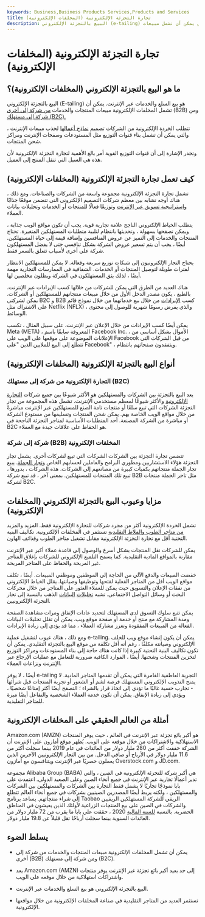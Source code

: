 ```yaml
---
keywords: Business,Business Products Services,Products and Services
title: تجارة التجزئة الإلكترونية (المخلفات الإلكترونية)
description: البيع بالتجزئة الإلكتروني (e-tailing) هو بيع السلع والخدمات عبر الإنترنت ، والتي يمكن أن تشمل مبيعات B2B أو B2C.
---
```


# تجارة التجزئة الإلكترونية (المخلفات الإلكترونية)
## ما هو البيع بالتجزئة الإلكتروني (المخلفات الإلكترونية)؟

البيع بالتجزئة الإلكتروني (E-tailing) هو بيع السلع والخدمات عبر الإنترنت. يمكن أن تشمل المخلفات الإلكترونية مبيعات المنتجات والخدمات [من شركة إلى أخرى](/btob) (B2B) ومن [شركة إلى مستهلك (B2C).](/btoc)

تتطلب الخردة الإلكترونية من الشركات تصميم [نماذج أعمالها](/businessmodel) لجذب مبيعات الإنترنت ، والتي يمكن أن تشمل بناء قنوات التوزيع مثل المستودعات وصفحات الإنترنت ومراكز شحن المنتجات.

وتجدر الإشارة إلى أن قنوات التوزيع القوية أمر بالغ الأهمية لتجارة التجزئة الإلكترونية لأن هذه هي السبل التي تنقل المنتج إلى العميل.

## كيف تعمل تجارة التجزئة الإلكترونية (المخلفات الإلكترونية)

تشمل تجارة التجزئة الإلكترونية مجموعة واسعة من الشركات والصناعات. ومع ذلك ، هناك أوجه تشابه بين معظم شركات التصميم الإلكتروني التي تتضمن موقعًا جذابًا [واستراتيجية تسويق عبر الإنترنت](/marketing-strategy) وتوزيعًا فعالًا للمنتجات أو الخدمات وتحليلات بيانات العملاء.

يتطلب الخياط الإلكتروني الناجح علامة تجارية قوية. يجب أن تكون مواقع الويب جذابة ، ويمكن تصفحها بسهولة ، وتحديثها بانتظام لتلبية متطلبات المستهلكين المتغيرة. تحتاج المنتجات والخدمات إلى التميز عن عروض المنافسين وإضافة قيمة إلى حياة المستهلكين. أيضًا ، يجب أن يتم تسعير عروض الشركة بشكل تنافسي حتى لا يفضل المستهلكون شركة على أخرى لأسباب تتعلق بالسعر فقط.

يحتاج التجار الإلكترونيون إلى شبكات توزيع سريعة وفعالة. لا يمكن للمستهلكين الانتظار لفترات طويلة لتوصيل المنتجات أو الخدمات. الشفافية في الممارسات التجارية مهمة أيضًا ، لذلك يثق المستهلكون في الشركة ويظلون مخلصين لها.

هناك العديد من الطرق التي يمكن للشركات من خلالها كسب الإيرادات عبر الإنترنت. بالطبع ، يكون مصدر الدخل الأول من خلال مبيعات منتجاتهم للمستهلكين أو الشركات. يمكن لشركتي B2C و B2B كسب [الإيرادات](/revenue) من خلال بيع خدماتهما من خلال نموذج قائم على الاشتراك مثل Netflix (NFLX) ، والذي يفرض رسومًا شهرية للوصول إلى محتوى الوسائط.

يمكن أيضًا كسب الإيرادات من خلال الإعلان عبر الإنترنت. على سبيل المثال ، تكسب Meta (META) ، المعروفة سابقًا باسم Facebook Inc. ، الأموال بشكل أساسي من الإعلانات الموضوعة على موقعها على الويب على Facebook من قبل الشركات التي تتطلع إلى البيع للملايين الذين "على Facebook" ، ويتفقدون صفحاتهم بانتظام.

## أنواع البيع بالتجزئة الإلكترونية (المخلفات الإلكترونية)

### التجارة الإلكترونية من شركة إلى مستهلك (B2C)

يعد البيع بالتجزئة بين الشركات والمستهلكين هو الأكثر شيوعًا بين جميع شركات [التجارة الإلكترونية](/ecommerce) والأكثر شيوعًا لمعظم مستخدمي الإنترنت. تشمل هذه المجموعة من تجار التجزئة الشركات التي تبيع سلعًا أو منتجات تامة الصنع للمستهلكين عبر الإنترنت مباشرةً من خلال مواقع الويب الخاصة بهم. يمكن شحن المنتجات وتسليمها من مستودع الشركة أو مباشرة من الشركة المصنعة. أحد المتطلبات الأساسية لمتاجر التجزئة الناجحة في B2C هو الحفاظ على علاقات جيدة مع العملاء.

### شركة إلى شركة (B2B) المخلفات الإلكترونية

تتضمن تجارة التجزئة بين الشركات الشركات التي تبيع لشركات أخرى. يشمل تجار التجزئة هؤلاء الاستشاريين ومطوري البرامج والعاملين لحسابهم الخاص [وتجار الجملة](/wholesaling). يبيع تجار الجملة منتجاتهم بكميات كبيرة من مصانعهم إلى الشركات. هذه الشركات ، بدورها ، تبيع تلك المنتجات للمستهلكين. بمعنى آخر ، قد تبيع شركة B2B مثل تاجر الجملة منتجات لشركة B2C.

## مزايا وعيوب البيع بالتجزئة الإلكتروني (المخلفات الإلكترونية)

تشمل الخردة الإلكترونية أكثر من مجرد شركات للتجارة الإلكترونية فقط. المزيد والمزيد [من متاجر الطوب والملاط التقليدية](/brickandmortar) تستثمر في المخلفات الإلكترونية. تكاليف البنية التحتية أقل مع تجارة التجزئة الإلكترونية مقابل تشغيل متاجر الطوب وقذائف الهاون.

يمكن للشركات نقل المنتجات بشكل أسرع والوصول إلى قاعدة عملاء أكبر عبر الإنترنت مقارنة بالمواقع المادية التقليدية. كما يسمح التلميع الإلكتروني للشركات بإغلاق المتاجر غير المربحة والحفاظ على المتاجر المربحة.

خفضت المبيعات والدفع الآلي من الحاجة إلى الموظفين وموظفي المبيعات. أيضًا ، تكلف مواقع الويب أقل من المتاجر الفعلية لفتحها وتوظيفها وصيانتها. يقلل الخياط الإلكتروني من نفقات الإعلان والتسويق حيث يمكن للعملاء العثور على المتاجر من خلال محركات البحث أو وسائل التواصل الاجتماعي. تشبه [تحليلات](/data-analytics) [البيانات](/data-analytics) الذهب بالنسبة إلى تجار التجزئة الإلكترونيين.

يمكن تتبع سلوك التسوق لدى المستهلك لتحديد عادات الإنفاق ومرات مشاهدة الصفحة ومدة المشاركة مع منتج أو خدمة أو صفحة موقع ويب. يمكن أن تقلل تحليلات البيانات الفعالة من المبيعات المفقودة وتعزز مشاركة العملاء ، مما قد يؤدي إلى زيادة الإيرادات.

ومع ذلك ، هناك عيوب لتشغيل عملية e-tailing. يمكن أن يكون إنشاء موقع ويب للخلف الإلكتروني وصيانته مكلفًا ، رغم أنه أقل تكلفة من موقع البيع بالتجزئة التقليدي. يمكن أن تكون تكاليف البنية التحتية كبيرة إذا كانت هناك حاجة إلى بناء المستودعات ومراكز التوزيع لتخزين المنتجات وشحنها. أيضًا ، الموارد الكافية ضرورية للتعامل مع عمليات الإرجاع عبر الإنترنت ونزاعات العملاء.

أيضًا ، لا يوفر e-tailing التجربة العاطفية الغامرة التي يمكن أن تقدمها المتاجر المادية. لا يمنح التذويب الإلكتروني المستهلك فرصة لشم أو الشعور أو تجربة المنتجات قبل شرائها - تجارب حسية غالبًا ما تؤدي إلى اتخاذ قرار بالشراء ؛ التصفح أيضًا أكثر إمتاعًا شخصيًا ، ويؤدي إلى زيادة الإنفاق. يمكن أن تكون خدمة العملاء الشخصية والتفاعل أيضًا ميزة للمتاجر التقليدية.

## أمثلة من العالم الحقيقي على المخلفات الإلكترونية

Amazon.com (AMZN) هو أكبر بائع تجزئة عبر الإنترنت في العالم ، حيث يوفر المنتجات الاستهلاكية والاشتراكات من خلال موقعه على الويب. يُظهر موقع أمازون على الإنترنت أن الشركة حققت أكثر من 280 مليار دولار من العائدات في عام 2019 بينما سجلت أكثر من 11.6 مليار دولار في الأرباح أو صافي الدخل. من بين التجار الإلكترونيين الآخرين الذين يعملون حصريًا عبر الإنترنت ويتنافسون مع أمازون Overstock.com و JD.com.

مجموعة Alibaba Group (BABA) هي أكبر شركة للتجزئة الإلكترونية في الصين ، والتي تدير أعمالًا تجارية عبر الإنترنت في جميع أنحاء الصين وعلى الصعيد الدولي. اعتمدت علي بابا نموذجًا تجاريًا لا يشمل فقط التجارة بين الشركات والمستهلكين بين الشركات والمستهلكين ، ولكنه يربط أيضًا المصدرين الصينيين بشركات في جميع أنحاء العالم تتطلع إلى شراء منتجاتهم. يساعد برنامج Taobao الريفي للشركة المستهلكين الريفيين والشركات في الصين على بيع المنتجات الزراعية لأولئك الذين يعيشون في المناطق الحضرية. بالنسبة [للسنة المالية](/fiscalyear) 2020 ، حققت علي بابا ما يقرب من 72 مليار دولار من العائدات السنوية بينما سجلت أرباحًا تقل قليلاً عن 19.8 مليار دولار.

## يسلط الضوء

- يمكن أن تشمل المخلفات الإلكترونية مبيعات المنتجات والخدمات من شركة إلى أخرى (B2B) ومن شركة إلى مستهلك (B2C).

- يعد Amazon.com (AMZN) إلى حد بعيد أكبر بائع تجزئة عبر الإنترنت يوفر منتجات واشتراكات استهلاكية من خلال موقعه على الويب.

- البيع بالتجزئة الإلكتروني هو بيع السلع والخدمات عبر الإنترنت.

- تستثمر العديد من المتاجر التقليدية في صناعة المخلفات الإلكترونية من خلال مواقعها الإلكترونية.

